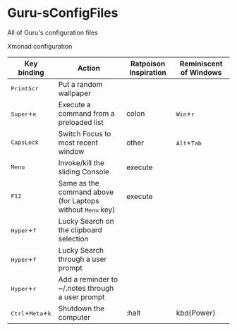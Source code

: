 # Guru-sConfigFiles
All of Guru's configuration files

Xmonad configuration

| Key binding                                  | Action                                                              | Ratpoison Inspiration | Reminiscent of Windows        |
| ------------                                 | -------                                                             | --------------------- | ---------------------------            |
| <kbd>PrintScr</kbd>                          | Put a random wallpaper                                              |                       |                               |
| <kbd>Super</kbd>+<kbd>e</kbd>                | Execute a command from a preloaded list                             | colon                 | <kbd>Win</kbd>+<kbd>r</kbd>   |
| <kbd>CapsLock</kbd>                          | Switch Focus to most recent window                                  | other                 | <kbd>Alt</kbd>+<kbd>Tab</kbd> |
| <kbd>Menu</kbd>                              | Invoke/kill the sliding Console                                     | execute               |                               |
| <kbd>F12</kbd>                               | Same as the command above (for Laptops without <kbd>Menu</kbd> key) | execute               |                               |
| <kbd>Hyper</kbd>+<kbd>f</kbd>                | Lucky Search on the clipboard selection                             |                       |                               |
| <kbd>Hyper</kbd>+<kbd>f</kbd>                | Lucky Search through a user prompt                                  |                       |                               |
| <kbd>Hyper</kbd>+<kbd>r</kbd>                | Add a reminder to ~/.notes through a user prompt                    |                       |                               |
| <kbd>Ctrl</kbd>+<kbd>Meta</kbd>+<kbd>k</kbd> | Shutdown the computer                                               | :halt                 | kbd{Power}                    |


